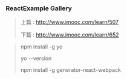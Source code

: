 ### ReactExample Gallery

> 上篇 : http://www.imooc.com/learn/507
>
> 下篇 : http://www.imooc.com/learn/652

> npm install -g yo
>
> yo --version
>
> npm install -g generator-react-webpack